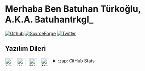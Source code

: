 # Merhaba Ben Batuhan Türkoğlu, A.K.A. Batuhantrkgl_

<a href="https://github.com/batuhantrkgl" target="_blank"><img src="https://img.shields.io/github/followers/batuhantrkgl?style=social" alt="Github"></a>
<a href="https://sourceforge.net/projects/batuhan-s-builds" target="_blank"><img src="https://img.shields.io/sourceforge/dt/batuhan-s-builds?label=SourceForge%20Downloads" alt="SourceForge"></a>
<a href="https://twitter.com/batuhantrkgl" target="_blank"><img src="https://img.shields.io/twitter/url?label=Follow%20On%20Twitter%21&style=social&url=https%3A%2F%2Ftwitter.com%2Fbatuhantrkgl" alt="Twitter"></a>

## Yazılım Dileri


<img align="left" alt="Visual Studio Code" width="26px" src="https://cdn.jsdelivr.net/gh/devicons/devicon/icons/vscode/vscode-original.svg" style="padding-right:10px;" />
<img align="left" alt="JavaScript" width="26px" src="https://cdn.jsdelivr.net/gh/devicons/devicon/icons/javascript/javascript-original.svg" style="padding-right:10px;"/>
<img align="left" alt="Node.js" width="26px" src="https://cdn.jsdelivr.net/gh/devicons/devicon/icons/nodejs/nodejs-original.svg" style="padding-right:10px;" />
<img align="left" alt="MongoDB" width="26px" src="https://cdn.jsdelivr.net/gh/devicons/devicon/icons/mongodb/mongodb-original.svg" style="padding-right:10px;" />

<details>
  <summary>:zap: GitHub Stats</summary>

  <img align="left" alt="Batuhan's GitHub Stats" src="https://github-readme-stats.vercel.app/api?username=Batuhantrkgl&show_icons=true&hide_border=false&title_color=ff652f&icon_color=FFE400&bg_color=09131B&text_color=ffffff&border_color=0c1a25" />

</details>
